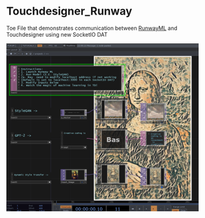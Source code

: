# Touchdesigner_Runway
Toe File that demonstrates communication between [RunwayML](https://runwayml.com/) and Touchdesigner using new SocketIO DAT

![Screenshot](screencap.png)
